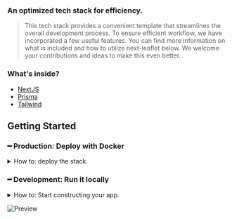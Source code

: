 ### An optimized tech stack for efficiency.

> This tech stack provides a convenient template that streamlines the overall development process. To ensure efficient workflow, we have incorporated a few useful features. You can find more information on what is included and how to utilize next-leaflet below. We welcome your contributions and ideas to make this even better.

### What's inside?
- [NextJS](https://nextjs.org)
- [Prisma](https://www.prisma.io)
- [Tailwind](https://tailwindcss.com)

## Getting Started

### ━ Production: Deploy with Docker
<details>
    <summary>How to: deploy the stack.</summary>

0. System requirements <br />
    - [Node.js](https://nodejs.org) ` LTS `
    - [Docker](https://docker.com)
    - [Docker Compose](https://docs.docker.com/compose/install) ` 1.28.0 ` or ` newer `

1. Clone our repository to your device <br /> 
```
git clone https://github.com/ThijmenGThN/next-leaflet
```

2. Navigate to the freshly cloned directory <br /> 
```
cd next-leaflet
```

3. Create your own dotenv file, it is recommended to use ` sample.env ` as a template <br /> 
```
cp sample.env .env
```

4. Open the .env file with your desired editor and adjust the variables to your needs <br /> 
    - *Promptly note that by default the project will run in development mode, which means that it will only host the database.*

5.
```
docker-compose up
```
</details>

### ━ Development: Run it locally
<details>
    <summary>How to: Start constructing your app.</summary>

0. System requirements <br />
    - [Node.js](https://nodejs.org) ` LTS `
    - [Docker](https://docker.com)
    - [Docker Compose](https://docs.docker.com/compose/install) ` 1.28.0 ` or ` newer `

1. Clone our repository to your device <br /> 
```
git clone https://github.com/ThijmenGThN/next-leaflet
```

2. Navigate to the freshly cloned directory <br /> 
```
cd next-leaflet
```

3. Create your own dotenv file, it is recommended to use ` sample.env ` as a template <br /> 
```
cp sample.env .env
```

4. Open the .env file with your desired editor and adjust the variables to your needs <br /> 
    - *Promptly note that by default the project will run in development mode, which means that it will only host the database.*

5. Deploying the database with **Docker** <br /> 
```
docker-compose up
```

6. Installing dependencies for next.js <br />
```
yarn install
```

7. Running next.js in development mode <br />
```
yarn dev
```
</details>

![Preview](https://i.imgur.com/LJDkCeD.png)